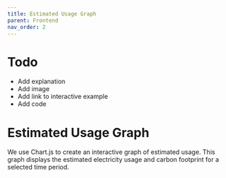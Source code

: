 ```yaml
---
title: Estimated Usage Graph
parent: Frontend
nav_order: 2
---
```


# Todo
* Add explanation
* Add image
* Add link to interactive example
* Add code

# Estimated Usage Graph
We use Chart.js to create an interactive graph of estimated usage. This graph displays the estimated electricity usage and carbon footprint for a selected time period.